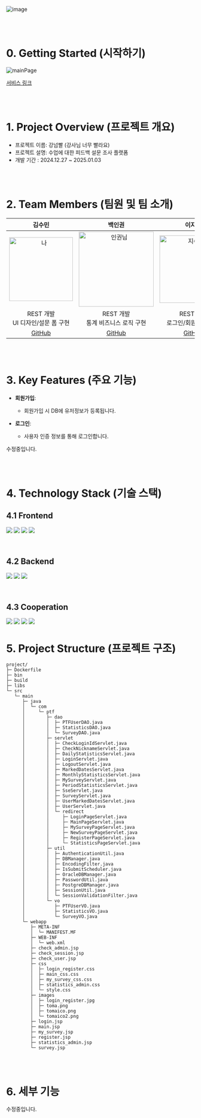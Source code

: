 ![image](https://github.com/user-attachments/assets/7aad0a7f-d7a7-4b6b-b906-2ffba19f226a)

</a>

<br/>
<br/>

# 0. Getting Started (시작하기)

![mainPage](https://github.com/user-attachments/assets/beaf4beb-bd2f-4889-a497-9076cd160e77)

[서비스 링크](http://professortoofast.store/)

<br/>
<br/>

# 1. Project Overview (프로젝트 개요)
- 프로젝트 이름: 강넘빨 (강사님 너무 빨라요)
- 프로젝트 설명: 수업에 대한 피드백 설문 조사 플랫폼
- 개발 기간 : 2024.12.27 ~ 2025.01.03

<br/>
<br/>

# 2. Team Members (팀원 및 팀 소개)
| 김수민 | 백인권 | 이지수 | 홍윤기 |
|:-------:|:------:|:------:|:------:|
| <img width="170" alt="나" src="https://github.com/user-attachments/assets/26dbe670-7e04-4f3e-b3fb-ec75f6f3dff8" /> | <img width="200" alt="인권님" src="https://github.com/user-attachments/assets/30ed7901-e1cb-4776-9ad9-31afaf3a609b" /> | <img width="180" alt="지수님" src="https://github.com/user-attachments/assets/2bb43824-3c40-4970-988f-0ab26bf831ef" /> | <img width="160" alt="윤기님" src="https://github.com/user-attachments/assets/9d0ac806-7e39-4456-be65-dd7ac186882a" /> |
| REST 개발<br> UI 디자인/설문 폼 구현 | REST 개발<br> 통계 비즈니스 로직 구현 | REST 개발<br> 로그인/회원가입 구현 | 백앤드 총괄<br> 설계 및 인프라 구축 |
| [GitHub](https://github.com/Sumin0411) | [GitHub](https://github.com/BackInGone) | [GitHub](https://github.com/LJS-99) | [GitHub](https://github.com/dbsrl1026) |

<br/>
<br/>

# 3. Key Features (주요 기능)
- **회원가입**:
  - 회원가입 시 DB에 유저정보가 등록됩니다.

- **로그인**:
  - 사용자 인증 정보를 통해 로그인합니다.

수정중입니다.

<br/>
<br/>

# 4. Technology Stack (기술 스택)
## 4.1 Frontend
<img src="https://img.shields.io/badge/html5-E34F26?style=for-the-badge&logo=html5&logoColor=white"> <img src="https://img.shields.io/badge/css-1572B6?style=for-the-badge&logo=css3&logoColor=white"> <img src="https://img.shields.io/badge/javascript-F7DF1E?style=for-the-badge&logo=javascript&logoColor=black"> <img src="https://img.shields.io/badge/jquery-0769AD?style=for-the-badge&logo=jquery&logoColor=white">

<br/>

## 4.2 Backend
<img src="https://img.shields.io/badge/java-007396?style=for-the-badge&logo=java&logoColor=white"> <img src="https://img.shields.io/badge/docker-2496ED?style=for-the-badge&logo=docker&logoColor=white"> <img src="https://img.shields.io/badge/apache tomcat-F8DC75?style=for-the-badge&logo=apachetomcat&logoColor=white">

<br/>

## 4.3 Cooperation
<img src="https://img.shields.io/badge/github-181717?style=for-the-badge&logo=github&logoColor=white"> <img src="https://img.shields.io/badge/git-F05032?style=for-the-badge&logo=git&logoColor=white"> <img src="https://img.shields.io/badge/notion-000000?style=for-the-badge&logo=notion&logoColor=white"> <img src="https://img.shields.io/badge/slack-4A154B?style=for-the-badge&logo=slack&logoColor=white"> 
<br/>

# 5. Project Structure (프로젝트 구조)
```plaintext
project/
├─ Dockerfile
├─ bin
├─ build
├─ libs
└─ src
   └─ main
      ├─ java
      │  └─ com
      │     └─ ptf
      │        ├─ dao
      │        │  ├─ PTFUserDAO.java
      │        │  ├─ StatisticsDAO.java
      │        │  └─ SurveyDAO.java
      │        ├─ servlet
      │        │  ├─ CheckLoginIdServlet.java
      │        │  ├─ CheckNicknameServlet.java
      │        │  ├─ DailyStatisticsServlet.java
      │        │  ├─ LoginServlet.java
      │        │  ├─ LogoutServlet.java
      │        │  ├─ MarkedDatesServlet.java
      │        │  ├─ MonthlyStatisticsServlet.java
      │        │  ├─ MySurveyServlet.java
      │        │  ├─ PeriodStatisticsServlet.java
      │        │  ├─ SseServlet.java
      │        │  ├─ SurveyServlet.java
      │        │  ├─ UserMarkedDatesServlet.java
      │        │  ├─ UserServlet.java
      │        │  └─ redirect
      │        │     ├─ LoginPageServlet.java
      │        │     ├─ MainPageServlet.java
      │        │     ├─ MySurveyPageServlet.java
      │        │     ├─ NewSurveyPageServlet.java
      │        │     ├─ RegisterPageServlet.java
      │        │     └─ StatisticsPageServlet.java
      │        ├─ util
      │        │  ├─ AuthenticationUtil.java
      │        │  ├─ DBManager.java
      │        │  ├─ EncodingFilter.java
      │        │  ├─ IsSubmitScheduler.java
      │        │  ├─ OracleDBManager.java
      │        │  ├─ PasswordUtil.java
      │        │  ├─ PostgreDBManager.java
      │        │  ├─ SessionUtil.java
      │        │  └─ SessionValidationFilter.java
      │        └─ vo
      │           ├─ PTFUserVO.java
      │           ├─ StatisticsVO.java
      │           └─ SurveyVO.java
      └─ webapp
         ├─ META-INF
         │  └─ MANIFEST.MF
         ├─ WEB-INF
         │  └─ web.xml
         ├─ check_admin.jsp
         ├─ check_session.jsp
         ├─ check_user.jsp
         ├─ css
         │  ├─ login_register.css
         │  ├─ main_css.css
         │  ├─ my_survey_css.css
         │  ├─ statistics_admin.css
         │  └─ style.css
         ├─ images
         │  ├─ login_register.jpg
         │  ├─ toma.png
         │  ├─ tomaico.png
         │  └─ tomaico2.png
         ├─ login.jsp
         ├─ main.jsp
         ├─ my_survey.jsp
         ├─ register.jsp
         ├─ statistics_admin.jsp
         └─ survey.jsp
```

<br/>
<br/>

# 6. 세부 기능

수정중입니다.
